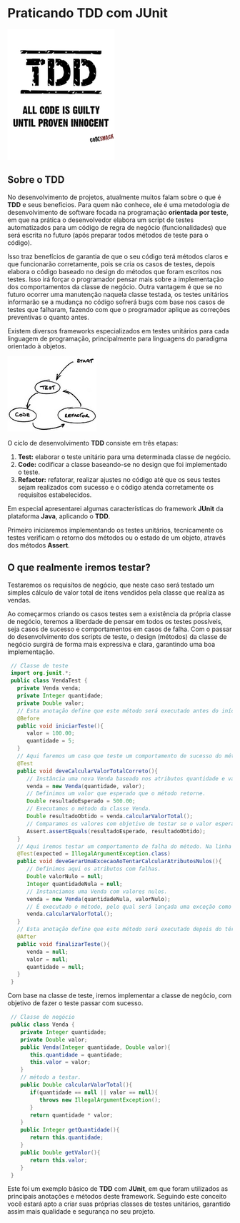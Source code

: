 # Praticando TDD com JUnit

![TDD (Test Driven Development)](../images/TDD.jpg "TDD (Test Driven Development)")

## Sobre o TDD

No desenvolvimento de projetos, atualmente muitos falam sobre o que é **TDD** e seus benefícios. Para quem não conhece, ele é uma metodologia de desenvolvimento de software focada na programação **orientada por teste**, em que na prática o desenvolvedor elabora um script de testes automatizados para um código de regra de negócio (funcionalidades) que será escrita no futuro (após preparar todos métodos de teste para o código).

Isso traz benefícios de garantia de que o seu código terá métodos claros e que funcionarão corretamente, pois se cria os casos de testes, depois elabora o código baseado no design do métodos que foram escritos nos testes. Isso irá forçar o programador pensar mais sobre a implementação dos comportamentos da classe de negócio. Outra vantagem é que se no futuro ocorrer uma manutenção naquela classe testada, os testes unitários informarão se a mudança no código sofrerá bugs com base nos casos de testes que falharam, fazendo com que o programador aplique as correções preventivas o quanto antes.

Existem diversos frameworks especializados em testes unitários para cada linguagem de programação, principalmente para linguagens do paradigma orientado à objetos.

![Ciclo de desenvolvimento do TDD](../images/ciclo-do-tdd.jpg "Ciclo de desenvolvimento do TDD")

O ciclo de desenvolvimento **TDD** consiste em três etapas:

1.  **Test:** elaborar o teste unitário para uma determinada classe de negócio.
2.  **Code:** codificar a classe baseando-se no design que foi implementado o teste.
3.  **Refactor:** refatorar, realizar ajustes no código até que os seus testes sejam realizados com sucesso e o código atenda corretamente os requisítos estabelecidos.

Em especial apresentarei algumas características do framework **JUnit** da plataforma **Java**, aplicando o **TDD**.

Primeiro iniciaremos implementando os testes unitários, tecnicamente os testes verificam o retorno dos métodos ou o estado de um objeto, através dos métodos **Assert**.

## O que realmente iremos testar?

Testaremos os requisítos de negócio, que neste caso será testado um simples cálculo de valor total de itens vendidos pela classe que realiza as vendas.

Ao começarmos criando os casos testes sem a existência da própria classe de negócio, teremos a liberdade de pensar em todos os testes possíveis, seja casos de sucesso e comportamentos em casos de falha. Com o passar do desenvolvimento dos scripts de teste, o design (métodos) da classe de negócio surgirá de forma mais expressiva e clara, garantindo uma boa implementação.

``` java
 // Classe de teste
 import org.junit.*;
 public class VendaTest {
   private Venda venda;
   private Integer quantidade;
   private Double valor;
   // Esta anotação define que este método será executado antes do início de cada teste.
   @Before
   public void iniciarTeste(){
      valor = 100.00;
      quantidade = 5;
   }
   // Aqui faremos um caso que teste um comportamento de sucesso do método.
   @Test
   public void deveCalcularValorTotalCorreto(){
      // Instância uma nova Venda baseado nos atributos quantidade e valor.
      venda = new Venda(quantidade, valor);
      // Definimos um valor que esperado que o método retorne.
      Double resultadoEsperado = 500.00;
      // Executamos o método da classe Venda.
      Double resultadoObtido = venda.calcularValorTotal();
      // Comparamos os valores com objetivo de testar se o valor esperado é igual ao valor do resultado obtido pelo método: venda.calcularValorTotal().
      Assert.assertEquals(resultadoEsperado, resultadoObtido);
   }
   // Aqui iremos testar um comportamento de falha do método. Na linha abaixo definimos que esse caso de teste irá lançar uma exceção como sucesso.
   @Test(expected = IllegalArgumentException.class)
   public void deveGerarUmaExcecaoAoTentarCalcularAtributosNulos(){
      // Definimos aqui os atributos com falhas.
      Double valorNulo = null;
      Integer quantidadeNula = null;
      // Instanciamos uma Venda com valores nulos.
      venda = new Venda(quantidadeNula, valorNulo);
      // É executado o método, pelo qual será lançada uma exceção como caso de sucesso.
      venda.calcularValorTotal();
   }
   // Esta anotação define que este método será executado depois do término de cada teste.
   @After
   public void finalizarTeste(){
      venda = null;
      valor = null;
      quantidade = null;
   }
 }
``` 

Com base na classe de teste, iremos implementar a classe de negócio, com objetivo de fazer o teste passar com sucesso.

``` java
 // Classe de negócio
 public class Venda {
    private Integer quantidade;
    private Double valor;
    public Venda(Integer quantidade, Double valor){
       this.quantidade = quantidade;
       this.valor = valor;
    }
    // método a testar.
    public Double calcularValorTotal(){
       if(quantidade == null || valor == null){
          throws new IllegalArgumentException();
       }
       return quantidade * valor;
    }
    public Integer getQuantidade(){
       return this.quantidade;
    }
    public Double getValor(){
       return this.valor;
    }
 }
``` 

Este foi um exemplo básico de **TDD** com **JUnit**, em que foram utilizados as principais anotações e métodos deste framework. Seguindo este conceito você estará apto a criar suas próprias classes de testes unitários, garantido assim mais qualidade e segurança no seu projeto.